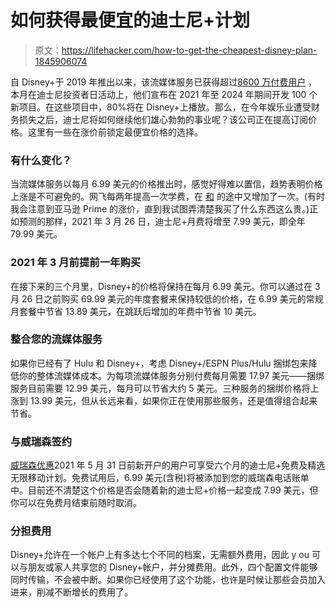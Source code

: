 # 如何获得最便宜的迪士尼+计划

> 原文：<https://lifehacker.com/how-to-get-the-cheapest-disney-plan-1845906074>

自 Disney+于 2019 年推出以来，该流媒体服务已获得超过[8600 万付费用户](https://variety.com/2020/digital/news/disney-plus-hits-86-8-million-subscribers-1234850846/) ，本月在迪士尼投资者日活动上，他们宣布在 2021 年至 2024 年期间开发 100 个新项目。在这些项目中，80%将在 Disney+上播放。那么，在今年娱乐业遭受财务损失之后，迪士尼将如何继续他们雄心勃勃的事业呢？该公司正在提高订阅价格。这里有一些在涨价前锁定最便宜价格的选择。



### 有什么变化？

当流媒体服务以每月 6.99 美元的价格推出时，感觉好得难以置信，趋势表明价格上涨是不可避免的。网飞每两年提高一次学费，在 [和](https://www.cnn.com/2020/10/29/media/netflix-raises-prices/index.html) 的途中又增加了一次。(有时我会注意到亚马逊 Prime 的涨价，直到我试图弄清楚我买了什么东西这么贵。)正如预测的那样，2021 年 3 月 26 日，迪士尼+月费将增至 7.99 美元，即全年 79.99 美元。

### 2021 年 3 月前提前一年购买

在接下来的三个月里，Disney+的价格将保持在每月 6.99 美元。你可以通过在 3 月 26 日之前购买 69.99 美元的年度套餐来保持较低的价格，在 6.99 美元的常规月套餐中节省 13.89 美元，在跳跃后增加的年费中节省 10 美元。

### 整合您的流媒体服务

如果你已经有了 Hulu 和 Disney+，考虑 Disney+/ESPN Plus/Hulu 捆绑包来降低你的整体流媒体成本。为每项流媒体服务分别付费每月需要 17.97 美元——捆绑服务目前需要 12.99 美元，每月可以节省大约 5 美元。三种服务的捆绑价格将上涨到 13.99 美元，但从长远来看，如果你正在使用那些服务，还是值得组合起来节省。

### 与威瑞森签约

[威瑞森优惠](https://www.verizon.com/solutions-and-services/disneyplus/)2021 年 5 月 31 日前新开户的用户可享受六个月的迪士尼+免费及精选无限移动计划。免费试用后，6.99 美元(含税)将被添加到您的威瑞森电话账单中。目前还不清楚这个价格是否会随着新的迪士尼+价格一起变成 7.99 美元，但你可以在免费月结束前随时取消。

### 分担费用

Disney+允许在一个帐户上有多达七个不同的档案，无需额外费用，因此 y ou 可以与朋友或家人共享您的 Disney+帐户，并分摊费用。此外，四个配置文件能够同时传输，不会被中断。如果你已经使用了这个功能，也许是时候让那些会员加入进来，削减不断增长的费用了。